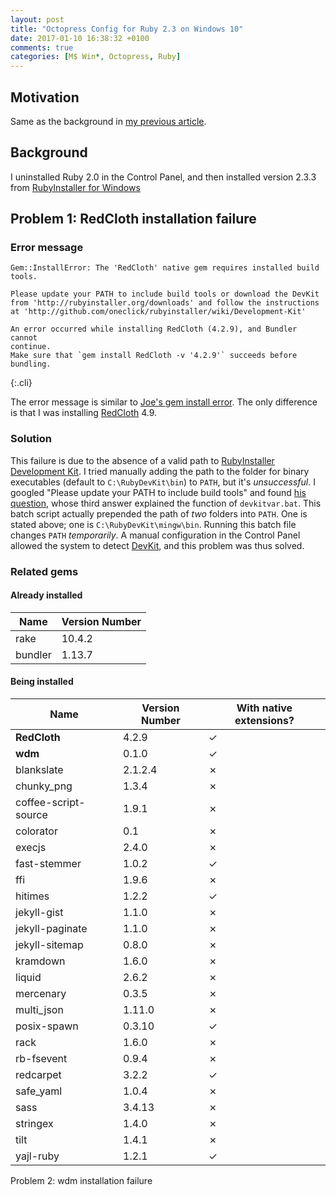 ```yaml
---
layout: post
title: "Octopress Config for Ruby 2.3 on Windows 10"
date: 2017-01-10 16:38:32 +0100
comments: true
categories: [M$ Win*, Octopress, Ruby]
---
```


Motivation
---

Same as the background in [my previous article][pp].

Background
---

I uninstalled Ruby 2.0 in the Control Panel, and then installed
version 2.3.3 from [RubyInstaller for Windows][rb4win]

Problem 1: RedCloth installation failure
---

### Error message

    Gem::InstallError: The 'RedCloth' native gem requires installed build tools.

    Please update your PATH to include build tools or download the DevKit
    from 'http://rubyinstaller.org/downloads' and follow the instructions
    at 'http://github.com/oneclick/rubyinstaller/wiki/Development-Kit'

    An error occurred while installing RedCloth (4.2.9), and Bundler cannot
    continue.
    Make sure that `gem install RedCloth -v '4.2.9'` succeeds before bundling.
{:.cli}

The error message is similar to [Joe's gem install error][so36274233].
The only difference is that I was installing [RedCloth] 4.9.

### Solution

This failure is due to the absence of a valid path to [RubyInstaller
Development Kit][rbdevkt].  I tried manually adding the path to the
folder for binary executables (default to `C:\RubyDevKit\bin`) to
`PATH`, but it's *unsuccessful*.  I googled "Please update your PATH
to include build tools" and found [his question][so36274233], whose
third answer explained the function of `devkitvar.bat`.  This batch
script actually prepended the path of *two* folders into `PATH`.  One
is stated above; one is `C:\RubyDevKit\mingw\bin`.  Running this batch
file changes `PATH` *temporarily*.  A manual configuration in the
Control Panel allowed the system to detect [DevKit][rbdevkt], and this
problem was thus solved.

### Related gems

#### Already installed

Name    | Version Number
---     | ---
rake    | 10.4.2
bundler | 1.13.7

#### Being installed

Name                 | Version Number | With native extensions?
---                  | ---            | ---
**RedCloth**         | 4.2.9          | ✓
**wdm**              | 0.1.0          | ✓
blankslate           | 2.1.2.4        | ✗
chunky_png           | 1.3.4          | ✗
coffee-script-source | 1.9.1          | ✗
colorator            | 0.1            | ✗
execjs               | 2.4.0          | ✗
fast-stemmer         | 1.0.2          | ✓
ffi                  | 1.9.6          | ✗
hitimes              | 1.2.2          | ✓
jekyll-gist          | 1.1.0          | ✗
jekyll-paginate      | 1.1.0          | ✗
jekyll-sitemap       | 0.8.0          | ✗
kramdown             | 1.6.0          | ✗
liquid               | 2.6.2          | ✗
mercenary            | 0.3.5          | ✗
multi_json           | 1.11.0         | ✗
posix-spawn          | 0.3.10         | ✓
rack                 | 1.6.0          | ✗
rb-fsevent           | 0.9.4          | ✗
redcarpet            | 3.2.2          | ✓
safe_yaml            | 1.0.4          | ✗
sass                 | 3.4.13         | ✗
stringex             | 1.4.0          | ✗
tilt                 | 1.4.1          | ✗
yajl-ruby            | 1.2.1          | ✓

Problem 2: wdm installation failure


[pp]: /blog/2017/01/10/upgraded-to-git-for-windows-2-dot-11/
[rb4win]: https://rubyinstaller.org/
[so36274233]: http://stackoverflow.com/a/36274233/280189
[RedCloth]: http://redcloth.org/
[rbdevkt]: https://rubyinstaller.org/add-ons/devkit/
